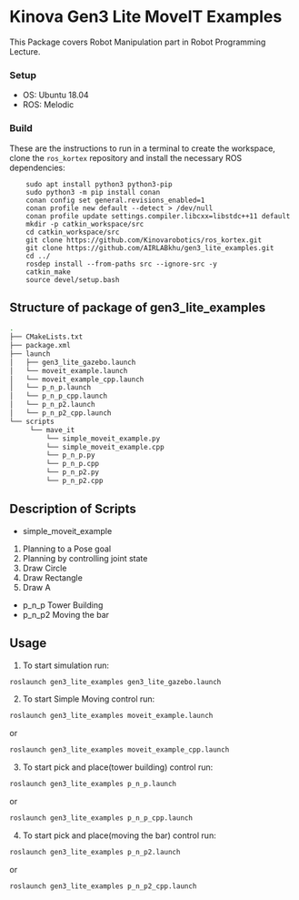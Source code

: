 # Kinova Gen3 Lite MoveIT Examples

This Package covers Robot Manipulation part in Robot Programming Lecture.

### Setup

* OS: Ubuntu 18.04 
* ROS: Melodic


### Build

These are the instructions to run in a terminal to create the workspace, clone the `ros_kortex` repository and install the necessary ROS dependencies:

        sudo apt install python3 python3-pip
        sudo python3 -m pip install conan
        conan config set general.revisions_enabled=1
        conan profile new default --detect > /dev/null
        conan profile update settings.compiler.libcxx=libstdc++11 default
        mkdir -p catkin_workspace/src
        cd catkin_workspace/src
        git clone https://github.com/Kinovarobotics/ros_kortex.git
        git clone https://github.com/AIRLABkhu/gen3_lite_examples.git
        cd ../
        rosdep install --from-paths src --ignore-src -y
        catkin_make
        source devel/setup.bash

## Structure of package of gen3_lite_examples
```sh
.
├── CMakeLists.txt
├── package.xml
├── launch
│   ├── gen3_lite_gazebo.launch
│   └── moveit_example.launch
│   └── moveit_example_cpp.launch
│   └── p_n_p.launch
│   └── p_n_p_cpp.launch
│   └── p_n_p2.launch
│   └── p_n_p2_cpp.launch
└── scripts
     └── mave_it
         └── simple_moveit_example.py
         └── simple_moveit_example.cpp
         └── p_n_p.py
         └── p_n_p.cpp
         └── p_n_p2.py
         └── p_n_p2.cpp
```

## Description of Scripts 
* simple_moveit_example
1. Planning to a Pose goal
2. Planning by controlling joint state
3. Draw Circle
4. Draw Rectangle
5. Draw A 
* p_n_p
Tower Building
* p_n_p2
Moving the bar


## Usage

1. To start simulation run:
```sh
roslaunch gen3_lite_examples gen3_lite_gazebo.launch
```

2. To start Simple Moving control run:
```sh
roslaunch gen3_lite_examples moveit_example.launch
```
or
```sh
roslaunch gen3_lite_examples moveit_example_cpp.launch
```

3. To start pick and place(tower building) control run:
```sh
roslaunch gen3_lite_examples p_n_p.launch
```
or
```sh
roslaunch gen3_lite_examples p_n_p_cpp.launch
```

4. To start pick and place(moving the bar) control run:
```sh
roslaunch gen3_lite_examples p_n_p2.launch
```
or
```sh
roslaunch gen3_lite_examples p_n_p2_cpp.launch
```
